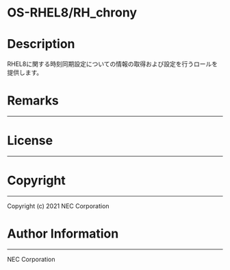 OS-RHEL8/RH_chrony
=======================================================
# Description
RHEL8に関する時刻同期設定についての情報の取得および設定を行うロールを提供します。

# Remarks
-------

# License
-------

# Copyright
---------
Copyright (c) 2021 NEC Corporation

# Author Information
------------------
NEC Corporation
